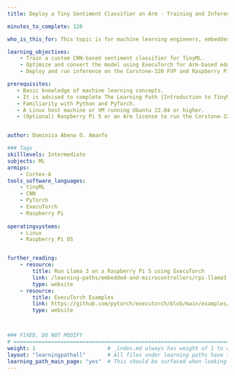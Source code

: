 ```yaml
---
title: Deploy a Tiny Sentiment Classifier on Arm - Training and Inference with PyTorch and ExecuTorch

minutes_to_complete: 120

who_is_this_for: This topic is for machine learning engineers, embedded AI developers, and researchers interested in deploying TinyML models for NLP on Arm-based edge devices using PyTorch and ExecuTorch. 

learning_objectives: 
    - Train a custom CNN-based sentiment classifier for TinyML.
    - Optimize and convert the model using ExecuTorch for Arm-based edge devices.
    - Deploy and run inference on the Corstone-320 FVP and Raspberry Pi 5.

prerequisites:
   - Basic knowledge of machine learning concepts. 
   - It is advised to complete The Learning Path [Introduction to TinyML on Arm using PyTorch and ExecuTorch](/learning-paths/embedded-and-microcontrollers/introduction-to-tinyml-on-arm) before starting this learning path. 
   - Familiarity with Python and PyTorch.
   - A Linux host machine or VM running Ubuntu 22.04 or higher.
   - (Optional) Raspberry Pi 5 or an Arm license to run the Corstone-320 Fixed Virtual Platform (FVP), for hands-on deployment.  


author: Dominica Abena O. Amanfo

### Tags
skilllevels: Intermediate 
subjects: ML
armips:
    - Cortex-A
tools_software_languages:
    - tinyML 
    - CNN 
    - PyTorch
    - ExecuTorch
    - Raspberry Pi
    
operatingsystems:
    - Linux
    - Raspberry Pi OS


further_reading:
    - resource:
        title: Run Llama 3 on a Raspberry Pi 5 using ExecuTorch 
        link: /learning-paths/embedded-and-microcontrollers/rpi-llama3
        type: website
    - resource:
        title: ExecuTorch Examples
        link: https://github.com/pytorch/executorch/blob/main/examples/README.md
        type: website



### FIXED, DO NOT MODIFY
# ================================================================================
weight: 1                       # _index.md always has weight of 1 to order correctly
layout: "learningpathall"       # All files under learning paths have this same wrapper
learning_path_main_page: "yes"  # This should be surfaced when looking for related content. Only set for _index.md of learning path content.
---
```

